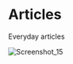 # Articles
Everyday articles

![Screenshot_15](https://user-images.githubusercontent.com/87645525/230749259-b7eada50-684d-4a0c-9eeb-79b1a409bdd1.jpg)
